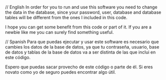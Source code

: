 // English
In order for you to run and use this software you need to change the data in the database,
since your password, user, database and database tables will be different from the ones I included in this code.

I hope you can get some benefit from this code or part of it. If you are a newbie like me you can surely find
something useful.

// Spanish
Para que puedas ejecutar y usar este software es necesario que cambies los datos de la base de datos,
ya que tu contraseña, usuario, base de datos y tablas de la base de datos va a ser distinta de las que
inclui en este código.

Espero que puedas sacar provecho de este código o parte de él. Si eres novato como yo de seguro puedes
encontrar algo útil.
